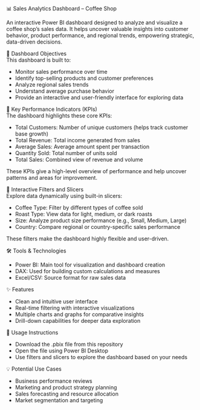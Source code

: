 📊 Sales Analytics Dashboard – Coffee Shop  

An interactive Power BI dashboard designed to analyze and visualize a coffee shop’s sales data. It helps uncover valuable insights into customer behavior, product performance, and regional trends, empowering strategic, data-driven decisions.

🎯 Dashboard Objectives  
   This dashboard is built to:  

  - Monitor sales performance over time  
  - Identify top-selling products and customer preferences  
  - Analyze regional sales trends  
  - Understand average purchase behavior   
  - Provide an interactive and user-friendly interface for exploring data  

📌 Key Performance Indicators (KPIs)  
   The dashboard highlights these core KPIs:  

 - Total Customers: Number of unique customers (helps track customer base growth)  
 - Total Revenue: Total income generated from sales  
 - Average Sales: Average amount spent per transaction  
 - Quantity Sold: Total number of units sold  
 - Total Sales: Combined view of revenue and volume  

These KPIs give a high-level overview of performance and help uncover patterns and areas for improvement.

🧰 Interactive Filters and Slicers  
    Explore data dynamically using built-in slicers:  

 - Coffee Type: Filter by different types of coffee sold  
 - Roast Type: View data for light, medium, or dark roasts  
 - Size: Analyze product size performance (e.g., Small, Medium, Large)  
 - Country: Compare regional or country-specific sales performance  

These filters make the dashboard highly flexible and user-driven.  

🛠️ Tools & Technologies  

 - Power BI: Main tool for visualization and dashboard creation  
 - DAX: Used for building custom calculations and measures  
 - Excel/CSV: Source format for raw sales data

✨ Features  

 - Clean and intuitive user interface  
 - Real-time filtering with interactive visualizations  
 - Multiple charts and graphs for comparative insights    
 - Drill-down capabilities for deeper data exploration

🚀 Usage Instructions  

 - Download the .pbix file from this repository  
 - Open the file using Power BI Desktop  
 - Use filters and slicers to explore the dashboard based on your needs  

💡 Potential Use Cases  

 - Business performance reviews  
 - Marketing and product strategy planning  
 - Sales forecasting and resource allocation  
 - Market segmentation and targeting  
